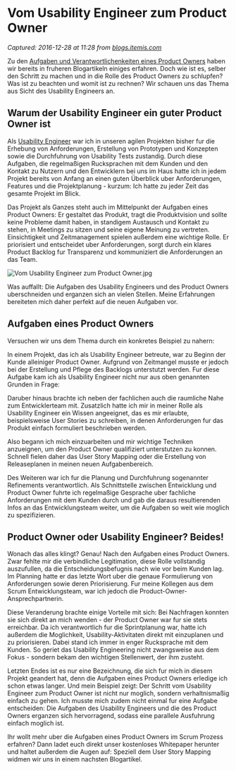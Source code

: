 # Vom Usability Engineer zum Product Owner

_Captured: 2016-12-28 at 11:28 from [blogs.itemis.com](https://blogs.itemis.com/de/vom-usability-engineer-zum-product-owner)_

Zu den [Aufgaben und Verantwortlichenkeiten eines Product Owners](https://blogs.itemis.com/de/aufgaben-und-verantwortlichkeiten-eines-scrum-product-owners) haben wir bereits in fruheren Blogartikeln einiges erfahren. Doch wie ist es, selber den Schritt zu machen und in die Rolle des Product Owners zu schlupfen? Was ist zu beachten und womit ist zu rechnen? Wir schauen uns das Thema aus Sicht des Usability Engineers an.

## **Warum der Usability Engineer ein guter Product Owner ist**

Als [Usability Engineer](https://www.itemis.com/de/usability/) war ich in unseren agilen Projekten bisher fur die Erhebung von Anforderungen, Erstellung von Prototypen und Konzepten sowie die Durchfuhrung von Usability Tests zustandig. Durch diese Aufgaben, die regelmaßigen Rucksprachen mit dem Kunden und den Kontakt zu Nutzern und den Entwicklern bei uns im Haus hatte ich in jedem Projekt bereits von Anfang an einen guten Überblick uber Anforderungen, Features und die Projektplanung - kurzum: Ich hatte zu jeder Zeit das gesamte Projekt im Blick.

Das Projekt als Ganzes steht auch im Mittelpunkt der Aufgaben eines Product Owners: Er gestaltet das Produkt, tragt die Produktvision und sollte keine Probleme damit haben, in standigem Austausch und Kontakt zu stehen, in Meetings zu sitzen und seine eigene Meinung zu vertreten. Einsichtigkeit und Zeitmanagement spielen außerdem eine wichtige Rolle. Er priorisiert und entscheidet uber Anforderungen, sorgt durch ein klares Product Backlog fur Transparenz und kommuniziert die Anforderungen an das Team.

![Vom Usability Engineer zum Product Owner.jpg](https://blogs.itemis.com/hs-fs/hubfs/Blog/Usability/Vom%20Usability%20Engineer%20zum%20Product%20Owner.jpg?t=1482408549659&width=362&height=226&name=Vom%20Usability%20Engineer%20zum%20Product%20Owner.jpg)

Was auffallt: Die Aufgaben des Usability Engineers und des Product Owners uberschneiden und erganzen sich an vielen Stellen. Meine Erfahrungen bereiteten mich daher perfekt auf die neuen Aufgaben vor.

## **Aufgaben eines Product Owners**

Versuchen wir uns dem Thema durch ein konkretes Beispiel zu nahern:

In einem Projekt, das ich als Usability Engineer betreute, war zu Beginn der Kunde alleiniger Product Owner. Aufgrund von Zeitmangel musste er jedoch bei der Erstellung und Pflege des Backlogs unterstutzt werden. Fur diese Aufgabe kam ich als Usability Engineer nicht nur aus oben genannten Grunden in Frage:

Daruber hinaus brachte ich neben der fachlichen auch die raumliche Nahe zum Entwicklerteam mit. Zusatzlich hatte ich mir in meiner Rolle als Usability Engineer ein Wissen angeeignet, das es mir erlaubte, beispielsweise User Stories zu schreiben, in denen Anforderungen fur das Produkt einfach formuliert beschrieben werden.

Also begann ich mich einzuarbeiten und mir wichtige Techniken anzueignen, um den Product Owner qualifiziert unterstutzen zu konnen. Schnell fielen daher das User Story Mapping oder die Erstellung von Releaseplanen in meinen neuen Aufgabenbereich.

Des Weiteren war ich fur die Planung und Durchfuhrung sogenannter Refinements verantwortlich. Als Schnittstelle zwischen Entwicklung und Product Owner fuhrte ich regelmaßige Gesprache uber fachliche Anforderungen mit dem Kunden durch und gab die daraus resultierenden Infos an das Entwicklungsteam weiter, um die Aufgaben so weit wie moglich zu spezifizieren.

## **Product Owner oder Usability Engineer? Beides!**

Wonach das alles klingt? Genau! Nach den Aufgaben eines Product Owners. Zwar fehlte mir die verbindliche Legitimation, diese Rolle vollstandig auszufullen, da die Entscheidungsbefugnis nach wie vor beim Kunden lag. Im Planning hatte er das letzte Wort uber die genaue Formulierung von Anforderungen sowie deren Priorisierung. Fur meine Kollegen aus dem Scrum Entwicklungsteam, war ich jedoch die Product-Owner-Ansprechpartnerin.

Diese Veranderung brachte einige Vorteile mit sich: Bei Nachfragen konnten sie sich direkt an mich wenden - der Product Owner war fur sie stets erreichbar. Da ich verantwortlich fur die Sprintplanung war, hatte ich außerdem die Moglichkeit, Usability-Aktivitaten direkt mit einzuplanen und zu priorisieren. Dabei stand ich immer in enger Rucksprache mit dem Kunden. So geriet das Usability Engineering nicht zwangsweise aus dem Fokus - sondern bekam den wichtigen Stellenwert, der ihm zusteht.

Letzten Endes ist es nur eine Bezeichnung, die sich fur mich in diesem Projekt geandert hat, denn die Aufgaben eines Product Owners erledige ich schon etwas langer. Und mein Beispiel zeigt: Der Schritt vom Usability Engineer zum Product Owner ist nicht nur moglich, sondern verhaltnismaßig einfach zu gehen. Ich musste mich zudem nicht einmal fur eine Aufgabe entscheiden: Die Aufgaben des Usability Engineers und die des Product Owners erganzen sich hervorragend, sodass eine parallele Ausfuhrung einfach moglich ist.

Ihr wollt mehr uber die Aufgaben eines Product Owners im Scrum Prozess erfahren? Dann ladet euch direkt unser kostenloses Whitepaper herunter und haltet außerdem die Augen auf: Speziell dem User Story Mapping widmen wir uns in einem nachsten Blogartikel.
